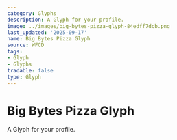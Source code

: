 ```yaml
---
category: Glyphs
description: A Glyph for your profile.
image: ../images/big-bytes-pizza-glyph-84edff7dcb.png
last_updated: '2025-09-17'
name: Big Bytes Pizza Glyph
source: WFCD
tags:
- Glyph
- Glyphs
tradable: false
type: Glyph
---
```


# Big Bytes Pizza Glyph

A Glyph for your profile.

